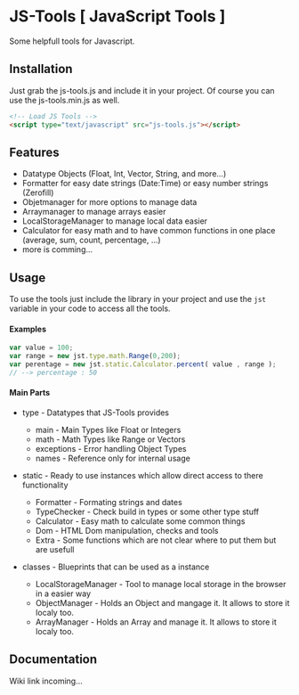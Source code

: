 # JS-Tools [ JavaScript Tools ]

Some helpfull tools for Javascript.

## Installation

Just grab the js-tools.js and include it in your project.
Of course you can use the js-tools.min.js as well.

```html
<!-- Load JS Tools -->
<script type="text/javascript" src="js-tools.js"></script>
```

## Features

* Datatype Objects (Float, Int, Vector, String, and more...)
* Formatter for easy date strings (Date:Time) or easy number strings (Zerofill)
* Objetmanager for more options to manage data
* Arraymanager to manage arrays easier
* LocalStorageManager to manage local data easier
* Calculator for easy math and to have common functions in one place (average, sum, count, percentage, ...)
* more is comming...

## Usage

To use the tools just include the library in your project and use the `jst` variable in your code to
access all the tools.

#### Examples

```javascript
var value = 100;
var range = new jst.type.math.Range(0,200);
var perentage = new jst.static.Calculator.percent( value , range );
// --> percentage : 50
```

#### Main Parts

* type - Datatypes that JS-Tools provides
  * main - Main Types like Float or Integers
  * math - Math Types like Range or Vectors
  * exceptions - Error handling Object Types
  * names - Reference only for internal usage
  
* static - Ready to use instances which allow direct access to there functionality
  * Formatter - Formating strings and dates
  * TypeChecker - Check build in types or some other type stuff
  * Calculator - Easy math to calculate some common things
  * Dom - HTML Dom manipulation, checks and tools
  * Extra - Some functions which are not clear where to put them but are usefull
 
* classes - Blueprints that can be used as a instance
  * LocalStorageManager - Tool to manage local storage in the browser in a easier way
  * ObjectManager - Holds an Object and mangage it. It allows to store it localy too.
  * ArrayManager - Holds an Array and manage it. It allows to store it localy too.

## Documentation
Wiki link incoming...
